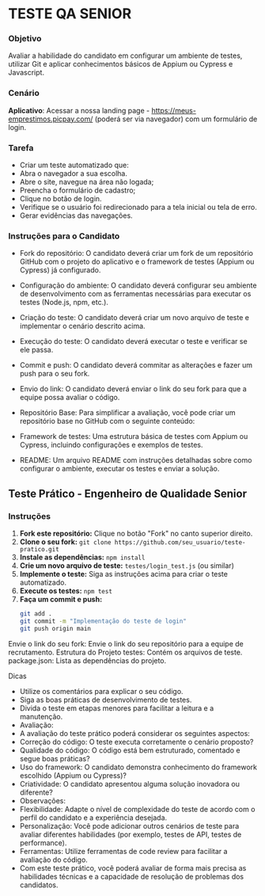 # TESTE QA SENIOR
### Objetivo
Avaliar a habilidade do candidato em configurar um ambiente de testes, utilizar Git e aplicar conhecimentos básicos de Appium ou Cypress e Javascript.

### Cenário
**Aplicativo**: Acessar a nossa landing page - https://meus-emprestimos.picpay.com/ (poderá ser via navegador) com um formulário de login.

### Tarefa
- Criar um teste automatizado que:
- Abra o navegador a sua escolha.
- Abre o site, navegue na área não logada;
- Preencha o formulário de cadastro;
- Clique no botão de login.
- Verifique se o usuário foi redirecionado para a tela inicial ou tela de erro.
- Gerar evidências das navegações.

### Instruções para o Candidato
- Fork do repositório: 
O candidato deverá criar um fork de um repositório GitHub com o projeto do aplicativo e o framework de testes (Appium ou Cypress) já configurado.

- Configuração do ambiente: 
O candidato deverá configurar seu ambiente de desenvolvimento com as ferramentas necessárias para executar os testes (Node.js, npm, etc.).

- Criação do teste: 
O candidato deverá criar um novo arquivo de teste e implementar o cenário descrito acima.

- Execução do teste: O candidato deverá executar o teste e verificar se ele passa.

- Commit e push: 
O candidato deverá commitar as alterações e fazer um push para o seu fork.

- Envio do link: 
O candidato deverá enviar o link do seu fork para que a equipe possa avaliar o código.

- Repositório Base:
Para simplificar a avaliação, você pode criar um repositório base no GitHub com o seguinte conteúdo:

- Framework de testes:
Uma estrutura básica de testes com Appium ou Cypress, incluindo configurações e exemplos de testes.

- README:
Um arquivo README com instruções detalhadas sobre como configurar o ambiente, executar os testes e enviar a solução.

## Teste Prático - Engenheiro de Qualidade Senior
### Instruções

1. **Fork este repositório:** Clique no botão "Fork" no canto superior direito.
2. **Clone o seu fork:** `git clone https://github.com/seu_usuario/teste-pratico.git`
3. **Instale as dependências:** `npm install`
4. **Crie um novo arquivo de teste:** `testes/login_test.js` (ou similar)
5. **Implemente o teste:** Siga as instruções acima para criar o teste automatizado.
6. **Execute os testes:** `npm test`
7. **Faça um commit e push:**
   ```bash
   git add .
   git commit -m "Implementação do teste de login"
   git push origin main
Envie o link do seu fork: Envie o link do seu repositório para a equipe de recrutamento.
Estrutura do Projeto
testes: Contém os arquivos de teste.
package.json: Lista as dependências do projeto.



Dicas
- Utilize os comentários para explicar o seu código.
- Siga as boas práticas de desenvolvimento de testes.
- Divida o teste em etapas menores para facilitar a leitura e a manutenção.
- Avaliação:
- A avaliação do teste prático poderá considerar os seguintes aspectos:
- Correção do código: O teste executa corretamente o cenário proposto?
- Qualidade do código: O código está bem estruturado, comentado e segue boas práticas?
- Uso do framework: O candidato demonstra conhecimento do framework escolhido (Appium ou Cypress)?
- Criatividade: O candidato apresentou alguma solução inovadora ou diferente?
- Observações:
- Flexibilidade: Adapte o nível de complexidade do teste de acordo com o perfil do candidato e a experiência desejada.
- Personalização: Você pode adicionar outros cenários de teste para avaliar diferentes habilidades (por exemplo, testes de API, testes de performance).
- Ferramentas: Utilize ferramentas de code review para facilitar a avaliação do código.
- Com este teste prático, você poderá avaliar de forma mais precisa as habilidades técnicas e a capacidade de resolução de problemas dos candidatos.
